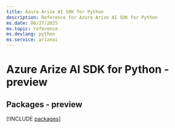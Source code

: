 ```yaml
---
title: Azure Arize AI SDK for Python
description: Reference for Azure Arize AI SDK for Python
ms.date: 06/27/2025
ms.topic: reference
ms.devlang: python
ms.service: arizeai
---
```

# Azure Arize AI SDK for Python - preview
## Packages - preview
[!INCLUDE [packages](arize-ai-index.md)]